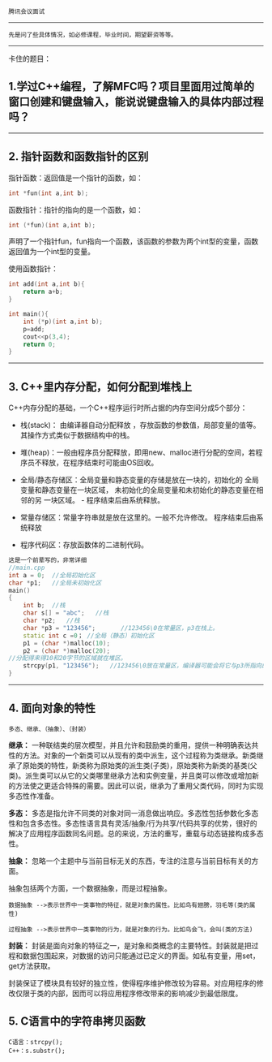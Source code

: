     腾讯会议面试
---
    先是问了些具体情况，如必修课程，毕业时间，期望薪资等等。
---
卡住的题目：

##  1.学过C++编程，了解MFC吗？项目里面用过简单的窗口创建和键盘输入，能说说键盘输入的具体内部过程吗？
---
## 2. 指针函数和函数指针的区别
指针函数：返回值是一个指针的函数，如：
```c++
int *fun(int a,int b);
```
函数指针：指针的指向的是一个函数，如：
```c++
int (*fun)(int a,int b);
```
声明了一个指针fun，fun指向一个函数，该函数的参数为两个int型的变量，函数返回值为一个int型的变量。

使用函数指针：
```c++
int add(int a,int b){
    return a+b;
}

int main(){
    int (*p)(int a,int b);
    p=add;
    cout<<p(3,4);
    return 0;
}
```
---
## 3. C++里内存分配，如何分配到堆栈上
  C++内存分配的基础，一个C++程序运行时所占据的内存空间分成5个部分：
    
* 栈(stack)：
由编译器自动分配释放 ，存放函数的参数值，局部变量的值等。其操作方式类似于数据结构中的栈。
* 堆(heap)：一般由程序员分配释放，即用new、malloc进行分配的空间，若程序员不释放，在程序结束时可能由OS回收。

* 全局/静态存储区：全局变量和静态变量的存储是放在一块的，初始化的
全局变量和静态变量在一块区域， 未初始化的全局变量和未初始化的静态变量在相邻的另
一块区域。 - 程序结束后由系统释放。

* 常量存储区：常量字符串就是放在这里的。一般不允许修改。 程序结束后由系统释放

* 程序代码区：存放函数体的二进制代码。

```c++
这是一个前辈写的，非常详细 
//main.cpp 
int a = 0;  //全局初始化区 
char *p1;   //全局未初始化区 
main() 
{ 
    int b;  //栈 
    char s[] = "abc";   //栈 
    char *p2;   //栈 
    char *p3 = "123456";       //123456\0在常量区，p3在栈上。 
    static int c =0； //全局（静态）初始化区 
    p1 = (char *)malloc(10); 
    p2 = (char *)malloc(20); 
//分配得来得10和20字节的区域就在堆区。 
    strcpy(p1, "123456");   //123456\0放在常量区，编译器可能会将它与p3所指向的"123456"优化成一个地方。 
}
```
---
## 4. 面向对象的特性

    多态、继承、（抽象）、（封装）

**继承：** 
一种联结类的层次模型，并且允许和鼓励类的重用，提供一种明确表达共性的方法。对象的一个新类可以从现有的类中派生，这个过程称为类继承。新类继承了原始类的特性，新类称为原始类的派生类(子类)，原始类称为新类的基类(父类)。派生类可以从它的父类哪里继承方法和实例变量，并且类可以修改或增加新的方法使之更适合特殊的需要。因此可以说，继承为了重用父类代码，同时为实现多态性作准备。

**多态：** 多态是指允许不同类的对象对同一消息做出响应。多态性包括参数化多态性和包含多态性。多态性语言具有灵活/抽象/行为共享/代码共享的优势，很好的解决了应用程序函数同名问题。总的来说，方法的重写，重载与动态链接构成多态性。

**抽象：** 忽略一个主题中与当前目标无关的东西，专注的注意与当前目标有关的方面。

抽象包括两个方面，一个数据抽象，而是过程抽象。

    数据抽象 -->表示世界中一类事物的特征，就是对象的属性。比如鸟有翅膀，羽毛等(类的属性)

    过程抽象 -->表示世界中一类事物的行为，就是对象的行为。比如鸟会飞，会叫(类的方法)

**封装：**
    封装是面向对象的特征之一，是对象和类概念的主要特性。封装就是把过程和数据包围起来，对数据的访问只能通过已定义的界面。如私有变量，用set，get方法获取。

封装保证了模块具有较好的独立性，使得程序维护修改较为容易。对应用程序的修改仅限于类的内部，因而可以将应用程序修改带来的影响减少到最低限度。

## 5. C语言中的字符串拷贝函数
    C语言：strcpy();
    C++：s.substr(); 